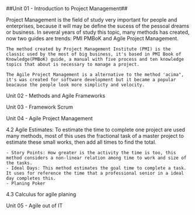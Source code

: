 ##Unit 01 - Introduction to Project Management##

Project Management is the field of study very important for people and enterprises, because it will may be define the sucess of the pessoal dreams or business.
In several years of study this topic, many methods has created, now two guides are trends: PMI PMBoK  and Agile Project Management.

    The method created by Project Management Institute (PMI) is the classic used by the most of big business, it's based in PMI Book of Knowledge(PMBoK) guide, a manual with five process and ten knowledge topics that about is necessary to manage a project.
    
    The Agile Project Management is a alternative to the method 'acima", it's was created for software development but it became a popular beacause the people look more simplicty and velocity.





Unit 02 - Methods and Agile Frameworks






Unit 03 - Framework Scrum







Unit 04 - Agile Project Management

4.2 Agile Estimates:
    To estimate the time to complete one project are used many methods, most of this uses the fractional task of a master project to estimate these small works, then add all times to find the total.
    
    - Story Points: How greater is the activity the time is too, this method considers a non-linear relation among time to work and size of the tasks.
    - Ideal Days: This method estimates the goal time to complete a task. It uses for reference the time that a professional senior in a ideal day completes this.
    - Planing Poker
    
4.3 Calculus for agile planing



Unit 05 - Agile out of IT




   
